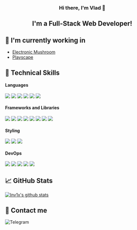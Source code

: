 <h3 align="center">
Hi there, I'm Vlad 👋 
</h3> 

<h2 align="center">
I'm a Full-Stack Web Developer!
</h2> 

## 🔭 I'm currently working in

- [Electronic Mushroom](https://em.studio)
- [Playscape](https://www.playscape.co.il)

## 💼 Technical Skills

#### Languages
![](https://img.shields.io/badge/-Typescript-3178C6?logo=typescript&logoColor=white&style=for-the-badge)
![](https://img.shields.io/badge/-Javascript-F7DF1E?logo=javascript&logoColor=black&style=for-the-badge)
![](https://img.shields.io/badge/-Python-3776AB?logo=python&logoColor=white&style=for-the-badge)
![](https://img.shields.io/badge/-Swift-F05138?logo=swift&logoColor=white&style=for-the-badge)
![](https://img.shields.io/badge/-Kotlin-7F52FF?logo=kotlin&logoColor=white&style=for-the-badge)
![](https://img.shields.io/badge/-CSharp-239120?logo=csharp&logoColor=white&style=for-the-badge)

#### Frameworks and Libraries
![](https://img.shields.io/badge/-React-61DAFB?logo=react&logoColor=black&style=for-the-badge)
![](https://img.shields.io/badge/-Django-092E20?logo=django&logoColor=white&style=for-the-badge)
![](https://img.shields.io/badge/-Spring-6DB33F?logo=spring&logoColor=white&style=for-the-badge)
![](https://img.shields.io/badge/-Svelte-FF3E00?logo=svelte&logoColor=white&style=for-the-badge)
![](https://img.shields.io/badge/-Vue-41B883?logo=vue.js&logoColor=white&style=for-the-badge)
![](https://img.shields.io/badge/-Solid-2C4F7C?logo=solid&logoColor=white&style=for-the-badge)
![](https://img.shields.io/badge/-Astro-FF5D01?logo=astro&logoColor=white&style=for-the-badge)
![](https://img.shields.io/badge/-ASP.NET_Core-512BD4?logo=.net&logoColor=white&style=for-the-badge)

#### Styling
![](https://img.shields.io/badge/-Tailwind_CSS-06B6D4?logo=tailwindcss&logoColor=white&style=for-the-badge)
![](https://img.shields.io/badge/-Sass-CC6699?logo=sass&logoColor=white&style=for-the-badge)
![](https://img.shields.io/badge/-MUI-007FFF?logo=mui&logoColor=white&style=for-the-badge)

#### DevOps
![](https://img.shields.io/badge/-Docker-2496ED?logo=docker&logoColor=white&style=for-the-badge)
![](https://img.shields.io/badge/-Kubernetes-3970E4?logo=kubernetes&logoColor=white&style=for-the-badge)
![](https://img.shields.io/badge/-Nginx-009639?logo=nginx&logoColor=white&style=for-the-badge)
![](https://img.shields.io/badge/-Gitlab-FC6D26?logo=gitlab&logoColor=white&style=for-the-badge)
![](https://img.shields.io/badge/-Github_Actions-2088FF?logo=githubactions&logoColor=white&style=for-the-badge)


## 📈 GitHub Stats 

[![Inv1x's github stats](https://github-readme-stats.vercel.app/api?username=Inv1x&theme=dark&rank_icon=github)](https://github.com/Inv1x)

## 🤝 Contact me
<a href="https://t.me/inv1xx"><img align="left" src="https://img.shields.io/badge/-Telegram-27A7E7?logo=telegram&logoColor=white&style=for-the-badge" alt="Telegram" /></a>
